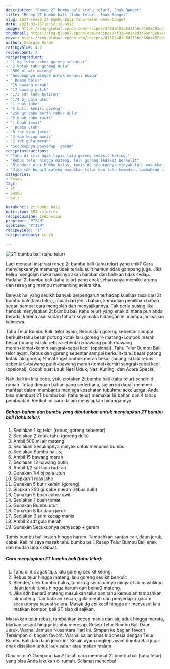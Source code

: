 ```yaml
---
description: "Resep 2T bumbu bali (tahu telur), Enak Banget"
title: "Resep 2T bumbu bali (tahu telur), Enak Banget"
slug: 1627-resep-2t-bumbu-bali-tahu-telur-enak-banget
date: 2021-03-25T10:52:10.491Z
image: https://img-global.cpcdn.com/recipes/4f328481a8d3766c/680x482cq70/2t-bumbu-bali-tahu-telur-foto-resep-utama.jpg
thumbnail: https://img-global.cpcdn.com/recipes/4f328481a8d3766c/680x482cq70/2t-bumbu-bali-tahu-telur-foto-resep-utama.jpg
cover: https://img-global.cpcdn.com/recipes/4f328481a8d3766c/680x482cq70/2t-bumbu-bali-tahu-telur-foto-resep-utama.jpg
author: Georgie Hardy
ratingvalue: 4.7
reviewcount: 3
recipeingredient:
- "1 kg telur rebus goreng sebentar"
- "2 kotak tahu goreng dulu"
- "500 ml air mateng"
- "Secukupnya minyak untuk menumis bumbu"
- " Bumbu halus"
- "15 bawang merah"
- "12 bawang putih"
- "1/2 sdt lada butiran"
- "1/4 bj pala utuh"
- "1 ruas jahe"
- "5 butir kemiri goreng"
- "250 gr cabe merah rebus dulu"
- "5 buah cabe rawit"
- "1 buah tomat"
- " Bumbu utuh"
- "8 lbr daun jeruk"
- "3 sdm kecap manis"
- "2 sdt gula merah"
- "Secukupnya penyedap  garam"
recipeinstructions:
- "Tahu di iris agak tipis lalu goreng sedikit kering."
- "Rebus telur hingga mateng, lalu goreng sedikit berkulit"
- "Blender/ ulek bumbu halus, tumis dg secukupnya minyak lalu masukkan daun jeruk tumis hingga harum dan benar2 mateng."
- "Jika sdh benar2 mateng masukkan telur dan tahu kemudian tambahkan air mateng. Tambahkan kecap, gula merah dan penyedap + garam secukupnya sesuai selera. Masak dg api kecil hingga air menyusut lalu matikan kompor, bali 2T siap di sajikan."
categories:
- Resep
tags:
- 2t
- bumbu
- bali

katakunci: 2t bumbu bali 
nutrition: 283 calories
recipecuisine: Indonesian
preptime: "PT22M"
cooktime: "PT32M"
recipeyield: "1"
recipecategory: Lunch

---
```



![2T bumbu bali (tahu telur)](https://img-global.cpcdn.com/recipes/4f328481a8d3766c/680x482cq70/2t-bumbu-bali-tahu-telur-foto-resep-utama.jpg)

Lagi mencari inspirasi resep 2t bumbu bali (tahu telur) yang unik? Cara menyiapkannya memang tidak terlalu sulit namun tidak gampang juga. Jika keliru mengolah maka hasilnya akan hambar dan bahkan tidak sedap. Padahal 2t bumbu bali (tahu telur) yang enak seharusnya memiliki aroma dan rasa yang mampu memancing selera kita.

Banyak hal yang sedikit banyak berpengaruh terhadap kualitas rasa dari 2t bumbu bali (tahu telur), mulai dari jenis bahan, kemudian pemilihan bahan segar, sampai cara mengolah dan menyajikannya. Tak perlu pusing jika hendak menyiapkan 2t bumbu bali (tahu telur) yang enak di mana pun anda berada, karena asal sudah tahu triknya maka hidangan ini mampu jadi sajian istimewa.

Tahu Telur Bumbu Bali. telor ayam, Rebus dan goreng sebentar sampai berkulit•tahu besar potong kotak lalu goreng ½ matang•Lombok merah besar (buang isi lalu rebus sebentar)•bawang putih•bawang merah•tomat•kemiri sangrai•cabai kecil (opsional). Tahu Telur Bumbu Bali. telor ayam, Rebus dan goreng sebentar sampai berkulit•tahu besar potong kotak lalu goreng ½ matang•Lombok merah besar (buang isi lalu rebus sebentar)•bawang putih•bawang merah•tomat•kemiri sangrai•cabai kecil (opsional). Cocok buat Lauk Nasi Uduk, Nasi Kuning, dan Acara Special.


Nah, kali ini kita coba, yuk, ciptakan 2t bumbu bali (tahu telur) sendiri di rumah. Tetap dengan bahan yang sederhana, sajian ini dapat memberi manfaat dalam membantu menjaga kesehatan tubuhmu sekeluarga. Anda bisa membuat 2T bumbu bali (tahu telur) memakai 19 bahan dan 4 tahap pembuatan. Berikut ini cara dalam menyiapkan hidangannya.

<!--inarticleads1-->

##### Bahan-bahan dan bumbu yang dibutuhkan untuk menyiapkan 2T bumbu bali (tahu telur):

1. Sediakan 1 kg telur (rebus, goreng sebentar)
1. Sediakan 2 kotak tahu (goreng dulu)
1. Ambil 500 ml air mateng
1. Sediakan Secukupnya minyak untuk menumis bumbu
1. Sediakan  Bumbu halus;
1. Ambil 15 bawang merah
1. Sediakan 12 bawang putih
1. Ambil 1/2 sdt lada butiran
1. Gunakan 1/4 bj pala utuh
1. Siapkan 1 ruas jahe
1. Gunakan 5 butir kemiri (goreng)
1. Siapkan 250 gr cabe merah (rebus dulu)
1. Gunakan 5 buah cabe rawit
1. Sediakan 1 buah tomat
1. Gunakan  Bumbu utuh;
1. Gunakan 8 lbr daun jeruk
1. Sediakan 3 sdm kecap manis
1. Ambil 2 sdt gula merah
1. Gunakan Secukupnya penyedap + garam


Tumis bumbu bali instan hingga harum. Tambahkan santan cair, daun jeruk, cabai. Kali ini saya masak tahu bumbu bali. Resep Telur Bumbu Bali enak dan mudah untuk dibuat. 

<!--inarticleads2-->

##### Cara menyiapkan 2T bumbu bali (tahu telur):

1. Tahu di iris agak tipis lalu goreng sedikit kering.
1. Rebus telur hingga mateng, lalu goreng sedikit berkulit
1. Blender/ ulek bumbu halus, tumis dg secukupnya minyak lalu masukkan daun jeruk tumis hingga harum dan benar2 mateng.
1. Jika sdh benar2 mateng masukkan telur dan tahu kemudian tambahkan air mateng. Tambahkan kecap, gula merah dan penyedap + garam secukupnya sesuai selera. Masak dg api kecil hingga air menyusut lalu matikan kompor, bali 2T siap di sajikan.


Masukkan telur rebus, tambahkan kecap manis dan air, aduk hingga merata, biarkan sesaat hingga bumbu meresap. Resep Telur Bumbu Bali Daun Jeruk, Warnai Jamuan Nusantara Hari Ini. Simpan ke bagian favorit Tersimpan di bagian favorit. Warnai sajian khas Indonesia dengan Telur Bumbu Bali dan daun jeruk ini. Selain ayam ungkep,ayam bumbu Bali juga enak disajikan untuk lauk sahur atau makan malam. 

Gimana nih? Gampang kan? Itulah cara membuat 2t bumbu bali (tahu telur) yang bisa Anda lakukan di rumah. Selamat mencoba!
